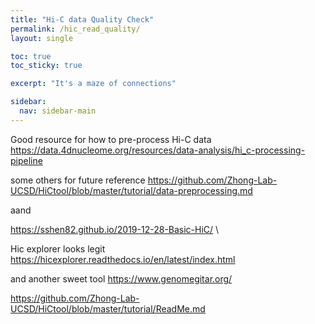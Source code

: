 ```yaml
---
title: "Hi-C data Quality Check"
permalink: /hic_read_quality/
layout: single

toc: true 
toc_sticky: true

excerpt: "It's a maze of connections"

sidebar:
  nav: sidebar-main
---
```



Good resource for how to pre-process Hi-C data
https://data.4dnucleome.org/resources/data-analysis/hi_c-processing-pipeline

some others for future reference
https://github.com/Zhong-Lab-UCSD/HiCtool/blob/master/tutorial/data-preprocessing.md

aand 

https://sshen82.github.io/2019-12-28-Basic-HiC/
\


Hic explorer looks legit
https://hicexplorer.readthedocs.io/en/latest/index.html

and another sweet tool
https://www.genomegitar.org/

https://github.com/Zhong-Lab-UCSD/HiCtool/blob/master/tutorial/ReadMe.md
